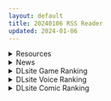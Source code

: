 ```yaml
---
layout: default
title: 20240106 RSS Reader
updated: 2024-01-06
---
```


<details class='content-parent'>
<summary>
Resources
</summary>
<details class='content-child'>
<summary>
<span class='rss-title'> [一天打五吨发蜡,荻原沙优汉化][ばにぃうぉ~か~]OVA初恋時間。 #4 </span> <a class='rss-link' href='https://gmgard.com/gm124621' target='_blank'>&nbsp;</a>
<div class='rss-published'> 🕛 20240105 15:19:02</div>
</summary>
<img src="https://static.gmgard.us/Images/upload/12837051857152127.jpg" /><br /><p>一年级的天才干扰了第二名的男人的顽皮学习！ OVA改编自纯爱性爱的才华横溢的作家&ldquo;さいもん&rdquo;的原创漫画！
平日考试总是第一名，每次都排第二名的贞仁，总有一天会努力学习，超越她！
。 然而，Juryo 对他进行了恶作剧。
- 受不了破坏，捂在嘴里，最后冲到屋子里赤身裸体！
我无法忍受她的干涉，在不知不觉中，他们相互联系......？
你们做爱的次数越多，你们两个人的</p>
</details>
<details class='content-child'>
<summary>
<span class='rss-title'> [魔穗字幕组][ピンクパイナップル] TSF物語 1+2 </span> <a class='rss-link' href='https://gmgard.com/gm124622' target='_blank'>&nbsp;</a>
<div class='rss-published'> 🕛 20240105 12:12:32</div>
</summary>
<img src="https://iili.io/J5Q8dkN.gif" /><br /><p>经典里番 开头男主出了事故 然后被复活性转为女性 然后就开启了荒淫无道的一生 比起tas物语 我更想知道禁毒先锋变身什么时候里番化 我更想看这个 &nbsp;&nbsp;</p>
</details>
<details class='content-child'>
<summary>
<span class='rss-title'> [官中][RJ01023656][まろん☆まろん]狂妄萝莉吸血鬼与呻吟之森 </span> <a class='rss-link' href='https://gmgard.com/gm124620' target='_blank'>&nbsp;</a>
<div class='rss-published'> 🕛 20240105 08:47:37</div>
</summary>
<img src="https://static.gmgard.us/Images/upload/41997051516049764.jpg" /><br /><p>【☆故事简介☆】----------------------------------

我是一个魔物猎人，这次在森林里
捉到了悬赏的魔族吸血鬼娜梅尔！

……但我却在返程路上的森林里迷路了…！

束缚吸血鬼娜梅尔的「法术」
会随着在森林中前进逐渐变弱，

务必要在「法术」的效果
消失之前离开森林!


【☆色色事件☆】----------------------------------

☆森林里</p>
</details>

</details>
<details class='content-parent'>
<summary>
News
</summary>

</details>
<details class='content-parent'>
<summary>
DLsite Game Ranking
</summary>
<details class='content-child'>
<summary>
<span class='rss-title'> 【本編クーポン付き】駆動妖精アイディールレイズ いちゃらぶHアプリ [Riez-ON] </span> <a class='rss-link' href='https://www.dlsite.com/maniax/work/=/product_id/RJ01131978.html' target='_blank'>&nbsp;</a>
<div class='rss-published'> 🕛 20240106 09:23:40</div>
</summary>
<img src ="http://img.dlsite.jp/modpub/images2/work/doujin/RJ01132000/RJ01131978_img_main.jpg"/><br/>「駆動妖精アイディールレイズ」本編で多数のご要望をいただいている、いちゃらぶHを補完するアプリです!
</details>
<details class='content-child'>
<summary>
<span class='rss-title'> 忍堕とし [まろん☆まろん] </span> <a class='rss-link' href='https://www.dlsite.com/maniax/work/=/product_id/RJ01052320.html' target='_blank'>&nbsp;</a>
<div class='rss-published'> 🕛 20240106 09:23:40</div>
</summary>
<img src ="http://img.dlsite.jp/modpub/images2/work/doujin/RJ01053000/RJ01052320_img_main.jpg"/><br/>クリックで簡単に調教が楽しめる おさわり調教シミュレーションゲーム!!!たくさんのシーンがあるため、飽きることなく調教を楽しめます!!!調教シーンはフルアニメ&フルボイス! Live2Dを利用したぬるぬると動くアニメーション調教を、ぜひ体感してください!
</details>
<details class='content-child'>
<summary>
<span class='rss-title'> えちクラDLC「娼館ステージ」 [azcat] </span> <a class='rss-link' href='https://www.dlsite.com/maniax/work/=/product_id/RJ01124087.html' target='_blank'>&nbsp;</a>
<div class='rss-published'> 🕛 20240106 09:23:40</div>
</summary>
<img src ="http://img.dlsite.jp/modpub/images2/work/doujin/RJ01125000/RJ01124087_img_main.jpg"/><br/>えちクラのDLCが登場! 非攻略型のステージ「娼館」がお楽しみ頂けます。
</details>
<details class='content-child'>
<summary>
<span class='rss-title'> 駆動妖精アイディールレイズ [Riez-ON] </span> <a class='rss-link' href='https://www.dlsite.com/maniax/work/=/product_id/RJ406835.html' target='_blank'>&nbsp;</a>
<div class='rss-published'> 🕛 20240106 09:23:40</div>
</summary>
<img src ="http://img.dlsite.jp/modpub/images2/work/doujin/RJ407000/RJ406835_img_main.jpg"/><br/>「舞え、超音速の機械妖精」近未来SFハイスピード3Dアクションへようこそ
</details>
<details class='content-child'>
<summary>
<span class='rss-title'> 護身術道場 秘密のNTRレッスン -葵編- [WAKUWAKU] </span> <a class='rss-link' href='https://www.dlsite.com/maniax/work/=/product_id/RJ01083821.html' target='_blank'>&nbsp;</a>
<div class='rss-published'> 🕛 20240106 09:23:40</div>
</summary>
<img src ="http://img.dlsite.jp/modpub/images2/work/doujin/RJ01084000/RJ01083821_img_main.jpg"/><br/>護身術道場 秘密のNTRレッスンのDLCをプレイする為には、別途ゲーム本体が必要です。山神の娘である葵ちゃんと主人公のストーリーを描いています。
</details>

</details>
<details class='content-parent'>
<summary>
DLsite Voice Ranking
</summary>
<details class='content-child'>
<summary>
<span class='rss-title'> 【あまあま性処理】異世界おまんこ従者。貴方の為に搾精あまトロおまんこしてくれる健気なエルフ。 [桃色みんと] </span> <a class='rss-link' href='https://www.dlsite.com/maniax/work/=/product_id/RJ01123509.html' target='_blank'>&nbsp;</a>
<div class='rss-published'> 🕛 20240106 09:23:43</div>
</summary>
<img src ="http://img.dlsite.jp/modpub/images2/work/doujin/RJ01124000/RJ01123509_img_main.jpg"/><br/>あなた専属で癒してくれる "おまんこ従者のフィーナ" 。 貴方の為に甘トロおまんこをすべく、清きエルフの里から馳せ参じた。 琴音有波様が演じる"健気なドスケベエルフ"との甘々トロトロな旅の道中…♪「貴方様の為に、今までず～っと “おまんこ特訓” してきたんですからっ♪」健気なドスケベエルフによるあまあま性処理が、今始まる…♪
</details>
<details class='content-child'>
<summary>
<span class='rss-title'> 純愛小穴擔當+/純情小穴擔當+ [青春×フェティシズム] </span> <a class='rss-link' href='https://www.dlsite.com/maniax/work/=/product_id/RJ01131022.html' target='_blank'>&nbsp;</a>
<div class='rss-published'> 🕛 20240106 09:23:43</div>
</summary>
<img src ="http://img.dlsite.jp/modpub/images2/work/doujin/RJ01132000/RJ01131022_img_main.jpg"/><br/>純愛醬「可以哦,什麼時候把肉棒插進來都可以」 純情醬「哼哼,沒有小穴的話會變得焦躁起來呢」 想見到還是小穴擔當時的她 還想對著小穴擔當撒嬌 這是讓你那任性的肉棒實現願望的故事 來吧,什麼都不用想,這一次也要好好地讓焦躁的肉棒得到小穴的撫慰哦
</details>
<details class='content-child'>
<summary>
<span class='rss-title'> 纯爱小穴担当+/纯情小穴担当+ [青春×フェティシズム] </span> <a class='rss-link' href='https://www.dlsite.com/maniax/work/=/product_id/RJ01131017.html' target='_blank'>&nbsp;</a>
<div class='rss-published'> 🕛 20240106 09:23:43</div>
</summary>
<img src ="http://img.dlsite.jp/modpub/images2/work/doujin/RJ01132000/RJ01131017_img_main.jpg"/><br/>纯爱酱可以哦,“什么时候把肉棒插进来都可以” 纯情酱“哼哼,没有小穴的话会变得焦躁起来呢” 想见到还是小穴担当时的她。还想对着小穴担当撒娇。这是让你那任性的肉棒实现愿望的故事。 来吧,什么都不用想,这一次也要好好地让焦躁的肉棒得到小穴的抚慰哦。
</details>
<details class='content-child'>
<summary>
<span class='rss-title'> 【KU100】異世界娘のデリヘル嬢～当店人気トップ嬢たちのおちんぽご奉仕戦争 [ファウナス] </span> <a class='rss-link' href='https://www.dlsite.com/maniax/work/=/product_id/RJ01081666.html' target='_blank'>&nbsp;</a>
<div class='rss-published'> 🕛 20240106 09:23:43</div>
</summary>
<img src ="http://img.dlsite.jp/modpub/images2/work/doujin/RJ01082000/RJ01081666_img_main.jpg"/><br/>新たな刺激を求めるあなた。 以前アルブスに、アーテルとのおまんこ比べを提案されていたことを思い出し、二人を同時に呼び出す。 未経験の3Pプレイに、戸惑った様子を見せるアーテルとアルブス。しかしお気に入りのお客であるあなたを前に、たまらずご奉仕を始めるのだった。
</details>
<details class='content-child'>
<summary>
<span class='rss-title'> 双子ロリ爆乳の媚び媚びお兄ちゃん誘惑【ロリ爆乳の双子が大好きなお兄ちゃんをメロメロにして、気持ちいいお漏らしぴゅっぴゅをさせる話】 [常世常闇所々] </span> <a class='rss-link' href='https://www.dlsite.com/maniax/work/=/product_id/RJ01096800.html' target='_blank'>&nbsp;</a>
<div class='rss-published'> 🕛 20240106 09:23:43</div>
</summary>
<img src ="http://img.dlsite.jp/modpub/images2/work/doujin/RJ01097000/RJ01096800_img_main.jpg"/><br/>ロリ爆乳の双子が大好きな親戚のお兄ちゃんを誘惑して、メロメロにさせてしまう甘々なマゾ向けの話です。女の子達に結婚を迫られるお兄ちゃん…左右から柔らかくて大きいおっぱいを押し付けられたり、耳を小さなお口でしゃぶられたり、少しずつ双子の魅力にハマっていきます…お兄ちゃんは魅惑的なロリ姉妹に負けてしまうのでしょうか?CV みもりあいの様
</details>

</details>
<details class='content-parent'>
<summary>
DLsite Comic Ranking
</summary>
<details class='content-child'>
<summary>
<span class='rss-title'> 女子校の性欲処理係として編入した男子生徒による記録 [あのんの大洪水伝説] </span> <a class='rss-link' href='https://www.dlsite.com/maniax/work/=/product_id/RJ439801.html' target='_blank'>&nbsp;</a>
<div class='rss-published'> 🕛 20240106 09:23:44</div>
</summary>
<img src ="http://img.dlsite.jp/modpub/images2/work/doujin/RJ440000/RJ439801_img_main.jpg"/><br/>これは女子校でただ一人の男子である『性欲処理係』のあなたと 欲求不満なドスケベ女子達との濃厚変態プレイの記録である──… 女子校に編入させられたあなたを待っていたのは、思春期でムラムラが止まらない女の子たちとの淫らな日々!?溜まりに溜まった性欲とこじれまくった性癖を解放すべく、 あの手この手であなたに変態プレイを求めてくる彼女達… ド淫乱なニオイフェチ女子に囲まれた、スケベ過ぎる学園性活!
</details>
<details class='content-child'>
<summary>
<span class='rss-title'> 家が湿気過ぎて生えてきた幻覚誘発するキノコを誤食して発情したあとのあれやこれ [捕食少女] </span> <a class='rss-link' href='https://www.dlsite.com/maniax/work/=/product_id/RJ01114389.html' target='_blank'>&nbsp;</a>
<div class='rss-published'> 🕛 20240106 09:23:44</div>
</summary>
<img src ="http://img.dlsite.jp/modpub/images2/work/doujin/RJ01115000/RJ01114389_img_main.jpg"/><br/>これはごく普通すぎて普通でしかない一人の女子大学生の日常ストーリーです。 家の中が湿気てキノコが生えることになり、好奇心からそのキノコを誤って摂取した結果、幻覚を体験します。本文は52ページ。特典のおまけ2枚付きです。
</details>
<details class='content-child'>
<summary>
<span class='rss-title'> 魔女の復讐Vol.16中文版 [マジックハンズ] </span> <a class='rss-link' href='https://www.dlsite.com/maniax/work/=/product_id/RJ01127790.html' target='_blank'>&nbsp;</a>
<div class='rss-published'> 🕛 20240106 09:23:44</div>
</summary>
<img src ="http://img.dlsite.jp/modpub/images2/work/doujin/RJ01128000/RJ01127790_img_main.jpg"/><br/>這是一部以「搔癢」為主題的漫畫。
</details>
<details class='content-child'>
<summary>
<span class='rss-title'> 平凡JKとふしぎなおクスリ [Yumemi Dream Land] </span> <a class='rss-link' href='https://www.dlsite.com/maniax/work/=/product_id/RJ01072394.html' target='_blank'>&nbsp;</a>
<div class='rss-published'> 🕛 20240106 09:23:44</div>
</summary>
<img src ="http://img.dlsite.jp/modpub/images2/work/doujin/RJ01073000/RJ01072394_img_main.jpg"/><br/>クラスの人気者に誘われて、カラオケに行った平凡なJKミキ。気が付けば、2つの穴の処女が奪われていて……。
</details>
<details class='content-child'>
<summary>
<span class='rss-title'> 【中文版】CITY no.109 双子編・貳 / 109號都市 雙子篇・貳 [正経同人] </span> <a class='rss-link' href='https://www.dlsite.com/maniax/work/=/product_id/RJ01131304.html' target='_blank'>&nbsp;</a>
<div class='rss-published'> 🕛 20240106 09:23:44</div>
</summary>
<img src ="http://img.dlsite.jp/modpub/images2/work/doujin/RJ01132000/RJ01131304_img_main.jpg"/><br/>【As109作品】生活在109號都市中層的ITEM姐妹・藍寶石和綠寶石,從洗衣房的大姐姐那裡得到了通往【自由】的線索之後,回到家中所發生的故事。雙子姐妹究竟將做出怎樣的抉擇?
</details>

</details>
